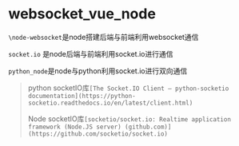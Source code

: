 # websocket_vue_node
`\node-websocket`是node搭建后端与前端利用websocket通信

`socket.io` 是node后端与前端利用socket.io进行通信

`python_node`是node与python利用socket.io进行双向通信



> python socketIO库`[The Socket.IO Client — python-socketio documentation](https://python-socketio.readthedocs.io/en/latest/client.html)`
>
> Node socketIO库`[socketio/socket.io: Realtime application framework (Node.JS server) (github.com)](https://github.com/socketio/socket.io)`   

